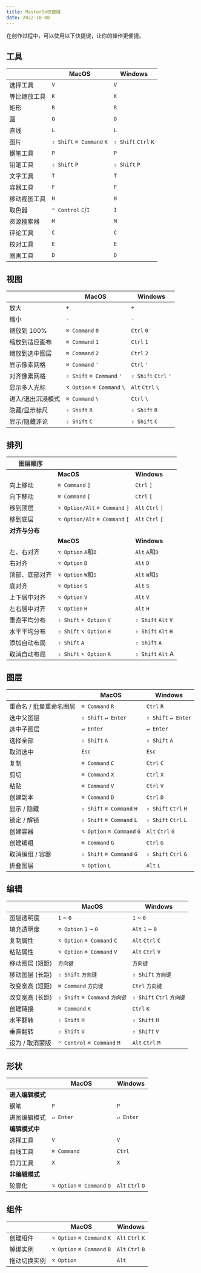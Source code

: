 ```yaml
---
title: MasterGo快捷键
date: 2022-10-08
---
```


在创作过程中，可以使用以下快捷键，让你的操作更便捷。

## 工具
|              | **MacOS**                 | **Windows**          |
| ------------ | ------------------------- | -------------------- |
| 选择工具     | `V`                       | `V`                  |
| 等比缩放工具 | `K`                       | `K`                  |
| 矩形         | `R`                       | `R`                  |
| 圆           | `O`                       | `O`                  |
| 直线         | `L`                       | `L`                  |
| 图片         | `⇧ Shift` `⌘ Command` `K` | `⇧ Shift` `Ctrl` `K` |
| 钢笔工具     | `P`                       | `P`                  |
| 铅笔工具     | `⇧ Shift` `P`             | `⇧ Shift` `P`        |
| 文字工具     | `T`                       | `T`                  |
| 容器工具     | `F`                       | `F`                  |
| 移动视图工具 | `H`                       | `H`                  |
| 取色器       | `⌃ Control` `C`/`I`       | `I`                  |
| 资源搜索器   | `M`                       | `M`                  |
| 评论工具     | `C`                       | `C`                  |
| 校对工具     | `E`                       | `E`                  |
| 圈画工具     | `D`                       | `D`                  |

## 视图
|                   | **MacOS**                  | **Windows**          |
| ----------------- | -------------------------- | -------------------- |
| 放大              | `+`                        | `+`                  |
| 缩小              | `-`                        | `-`                  |
| 缩放到 100%       | `⌘ Command` `0`            | `Ctrl` `0`           |
| 缩放到适应画布    | `⌘ Command` `1`            | `Ctrl` `1`           |
| 缩放到选中图层    | `⌘ Command` `2`            | `Ctrl` `2`           |
| 显示像素网格      | `⌘ Command` `'`            | `Ctrl` `'`           |
| 对齐像素网格      | `⇧ Shift` `⌘ Command` `'`  | `⇧ Shift` `Ctrl` `'` |
| 显示多人光标      | `⌥ Option` `⌘ Command` `\` | `Alt` `Ctrl` `\`     |
| 进入/退出沉浸模式 | `⌘ Command` `\`            | `Ctrl` `\`           |
| 隐藏/显示标尺     | `⇧ Shift` `R`              | `⇧ Shift` `R`        |
| 显示/隐藏评论     | `⇧ Shift` `C`              | `⇧ Shift` `C`        |

## 排列
| **图层顺序**   |                                |                     |
| -------------- | ------------------------------ | ------------------- |
|                | **MacOS**                      | **Windows**         |
| 向上移动       | `⌘ Command` `]`                | `Ctrl` `]`          |
| 向下移动       | `⌘ Command` `[`                | `Ctrl` `[`          |
| 移到顶层       | `⌥ Option/Alt` `⌘ Command` `]` | `Alt` `Ctrl` `]`    |
| 移到底层       | `⌥ Option/Alt` `⌘ Command` `[` | `Alt` `Ctrl` `[`    |
| **对齐与分布** |                                |                     |
|                | **MacOS**                      | **Windows**         |
| 左、右对齐     | `⌥ Option` `A`和`D`            | `Alt` `A`和`D`      |
| 右对齐         | `⌥ Option` `D`                 | `Alt` `D`           |
| 顶部、底部对齐 | `⌥ Option` `W`和`S`            | `Alt` `W`和`S`      |
| 底对齐         | `⌥ Option` `S`                 | `Alt` `S`           |
| 上下居中对齐   | `⌥ Option` `V`                 | `Alt` `V`           |
| 左右居中对齐   | `⌥ Option` `H`                 | `Alt` `H`           |
| 垂直平均分布   | `⇧ Shift` `⌥ Option` `V`       | `⇧ Shift` `Alt` `V` |
| 水平平均分布   | `⇧ Shift` `⌥ Option` `H`       | `⇧ Shift` `Alt` `H` |
| 添加自动布局   | `⇧ Shift` `A`                  | `⇧ Shift` `A`       |
| 取消自动布局   | `⇧ Shift` `⌥ Option` `A`       | `⇧ Shift` `Alt` A   |

## 图层
|                         | **MacOS**                  | **Windows**          |
| ----------------------- | -------------------------- | -------------------- |
| 重命名 / 批量重命名图层 | `⌘ Command` `R`            | `Ctrl` `R`           |
| 选中父图层              | `⇧ Shift` `↵ Enter`        | `⇧ Shift` `↵ Enter`  |
| 选中子图层              | `↵ Enter`                  | `↵ Enter`            |
| 选择全部                | `⇧ Shift` `A`              | `⇧ Shift` `A`        |
| 取消选中                | `Esc`                      | `Esc`                |
| 复制                    | `⌘ Command` `C`            | `Ctrl` `C`           |
| 剪切                    | `⌘ Command` `X`            | `Ctrl` `X`           |
| 粘贴                    | `⌘ Command` `V`            | `Ctrl` `V`           |
| 创建副本                | `⌘ Command` `D`            | `Ctrl` `D`           |
| 显示 / 隐藏             | `⇧ Shift` `⌘ Command` `H`  | `⇧ Shift` `Ctrl` `H` |
| 锁定 / 解锁             | `⇧ Shift` `⌘ Command` `L`  | `⇧ Shift` `Ctrl` `L` |
| 创建容器                | `⌥ Option` `⌘ Command` `G` | `Alt` `Ctrl` `G`     |
| 创建编组                | `⌘ Command` `G`            | `Ctrl` `G`           |
| 取消编组 / 容器         | `⇧ Shift` `⌘ Command` `G`  | `⇧ Shift` `Ctrl` `G` |
| 折叠图层                | `⌥ Option` `L`             | `Alt` `L`            |

## 编辑
|                 | **MacOS**                      | **Windows**               |
| --------------- | ------------------------------ | ------------------------- |
| 图层透明度      | `1` ~ `0`                      | `1` ~ `0`                 |
| 填充透明度      | `⌥ Option` `1` ~ `0`           | `Alt` `1` ~ `0`           |
| 复制属性        | `⌥ Option` `⌘ Command` `C`     | `Alt` `Ctrl` `C`          |
| 粘贴属性        | `⌥ Option` `⌘ Command` `V`     | `Alt` `Ctrl` `V`          |
| 移动图层 (短距) | `方向键`                       | `方向键`                  |
| 移动图层 (长距) | `⇧ Shift` `方向键`             | `⇧ Shift` `方向键`        |
| 改变宽高 (短距) | `⌘ Command` `方向键`           | `Ctrl` `方向键`           |
| 改变宽高 (长距) | `⇧ Shift` `⌘ Command` `方向键` | `⇧ Shift` `Ctrl` `方向键` |
| 创建链接        | `⌘ Command` `K`                | `Ctrl` `K`                |
| 水平翻转        | `⇧ Shift` `H`                  | `⇧ Shift` `H`             |
| 垂直翻转        | `⇧ Shift` `V`                  | `⇧ Shift` `V`             |
| 设为 / 取消蒙版 | `⌃ Control` `⌘ Command` `M`    | `Alt` `Ctrl` `M`          |

## 形状
|                  | **MacOS**                  | **Windows**      |
| ---------------- | -------------------------- | ---------------- |
| **进入编辑模式** |                            |                  |
| 钢笔             | `P`                        | `P`              |
| 进图编辑模式     | `↵ Enter`                  | `↵ Enter`        |
| **编辑模式中**   |                            |                  |
| 选择工具         | `V`                        | `V`              |
| 曲线工具         | `⌘ Command`                | `Ctrl`           |
| 剪刀工具         | `X`                        | `X`              |
| **非编辑模式**   |                            |                  |
| 轮廓化           | `⌥ Option` `⌘ Command` `O` | `Alt` `Ctrl` `O` |

## 组件
|              | **MacOS**                  | **Windows**      |
| ------------ | -------------------------- | ---------------- |
| 创建组件     | `⌥ Option` `⌘ Command` `K` | `Alt` `Ctrl` `K` |
| 解绑实例     | `⌥ Option` `⌘ Command` `B` | `Alt` `Ctrl` `B` |
| 拖动切换实例 | `⌥ Option`                 | `Alt`            |